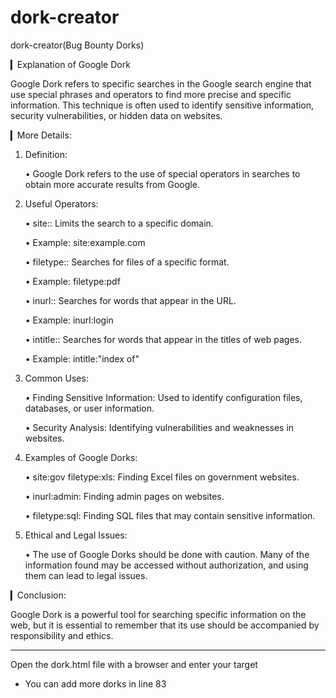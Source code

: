 # dork-creator
dork-creator(Bug Bounty Dorks)

▎Explanation of Google Dork

Google Dork refers to specific searches in the Google search engine that use special phrases and operators to find more precise and specific information. This technique is often used to identify sensitive information, security vulnerabilities, or hidden data on websites.

▎More Details:

1. Definition:

   • Google Dork refers to the use of special operators in searches to obtain more accurate results from Google.

2. Useful Operators:

   • site:: Limits the search to a specific domain.

     • Example: site:example.com

   • filetype:: Searches for files of a specific format.

     • Example: filetype:pdf

   • inurl:: Searches for words that appear in the URL.

     • Example: inurl:login

   • intitle:: Searches for words that appear in the titles of web pages.

     • Example: intitle:"index of"

3. Common Uses:

   • Finding Sensitive Information: Used to identify configuration files, databases, or user information.

   • Security Analysis: Identifying vulnerabilities and weaknesses in websites.

4. Examples of Google Dorks:

   • site:gov filetype:xls: Finding Excel files on government websites.

   • inurl:admin: Finding admin pages on websites.

   • filetype:sql: Finding SQL files that may contain sensitive information.

5. Ethical and Legal Issues:

   • The use of Google Dorks should be done with caution. Many of the information found may be accessed without authorization, and using them can lead to legal issues.

▎Conclusion:

Google Dork is a powerful tool for searching specific information on the web, but it is essential to remember that its use should be accompanied by responsibility and ethics.

- - - - - - - - - - - - - - - - - - -

Open the dork.html file with a browser and enter your target
+ You can add more dorks in line 83
